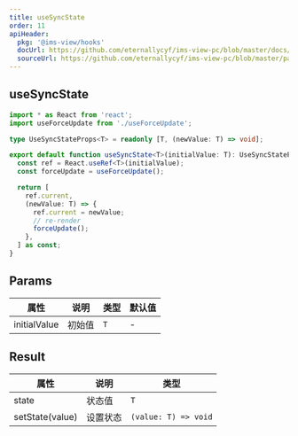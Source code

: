 ```yaml
---
title: useSyncState
order: 11
apiHeader:
  pkg: '@ims-view/hooks'
  docUrl: https://github.com/eternallycyf/ims-view-pc/blob/master/docs/hooks/useSyncState.md
  sourceUrl: https://github.com/eternallycyf/ims-view-pc/blob/master/packages/hooks/src/useSyncState.ts
---
```


## useSyncState

```ts
import * as React from 'react';
import useForceUpdate from './useForceUpdate';

type UseSyncStateProps<T> = readonly [T, (newValue: T) => void];

export default function useSyncState<T>(initialValue: T): UseSyncStateProps<T> {
  const ref = React.useRef<T>(initialValue);
  const forceUpdate = useForceUpdate();

  return [
    ref.current,
    (newValue: T) => {
      ref.current = newValue;
      // re-render
      forceUpdate();
    },
  ] as const;
}
```

## Params

| 属性         | 说明   | 类型 | 默认值 |
| ------------ | ------ | ---- | ------ |
| initialValue | 初始值 | `T`  | -      |

## Result

| 属性            | 说明     | 类型                 |
| --------------- | -------- | -------------------- |
| state           | 状态值   | `T`                  |
| setState(value) | 设置状态 | `(value: T) => void` |
